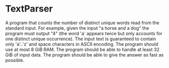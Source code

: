 # TextParser
A program that counts the number of distinct unique words read from the standard input.
For example, given the input "a horse and a dog" the program must output "4" (the word 'a' appears twice but only accounts for one distinct unique occurrence).
The input text is guaranteed to contain only 'a'..'z' and space characters in ASCII encoding.
The program should use at most 8 GiB RAM.
The program should be able to handle at least 32 GiB of input data.
The program should be able to give the answer as fast as possible.
